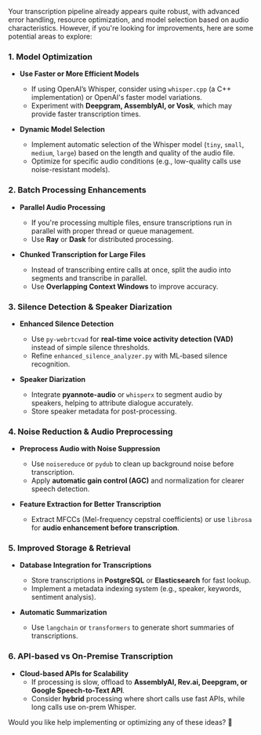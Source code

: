 Your transcription pipeline already appears quite robust, with advanced error handling, resource optimization, and model selection based on audio characteristics. However, if you're looking for improvements, here are some potential areas to explore:

### **1. Model Optimization**

- **Use Faster or More Efficient Models**
    
    - If using OpenAI’s Whisper, consider using `whisper.cpp` (a C++ implementation) or OpenAI's faster model variations.
    - Experiment with **Deepgram, AssemblyAI, or Vosk**, which may provide faster transcription times.
- **Dynamic Model Selection**
    
    - Implement automatic selection of the Whisper model (`tiny`, `small`, `medium`, `large`) based on the length and quality of the audio file.
    - Optimize for specific audio conditions (e.g., low-quality calls use noise-resistant models).

### **2. Batch Processing Enhancements**

- **Parallel Audio Processing**
    
    - If you're processing multiple files, ensure transcriptions run in parallel with proper thread or queue management.
    - Use **Ray** or **Dask** for distributed processing.
- **Chunked Transcription for Large Files**
    
    - Instead of transcribing entire calls at once, split the audio into segments and transcribe in parallel.
    - Use **Overlapping Context Windows** to improve accuracy.

### **3. Silence Detection & Speaker Diarization**

- **Enhanced Silence Detection**
    
    - Use `py-webrtcvad` for **real-time voice activity detection (VAD)** instead of simple silence thresholds.
    - Refine `enhanced_silence_analyzer.py` with ML-based silence recognition.
- **Speaker Diarization**
    
    - Integrate **pyannote-audio** or `whisperx` to segment audio by speakers, helping to attribute dialogue accurately.
    - Store speaker metadata for post-processing.

### **4. Noise Reduction & Audio Preprocessing**

- **Preprocess Audio with Noise Suppression**
    
    - Use `noisereduce` or `pydub` to clean up background noise before transcription.
    - Apply **automatic gain control (AGC)** and normalization for clearer speech detection.
- **Feature Extraction for Better Transcription**
    
    - Extract MFCCs (Mel-frequency cepstral coefficients) or use `librosa` for **audio enhancement before transcription**.

### **5. Improved Storage & Retrieval**

- **Database Integration for Transcriptions**
    
    - Store transcriptions in **PostgreSQL** or **Elasticsearch** for fast lookup.
    - Implement a metadata indexing system (e.g., speaker, keywords, sentiment analysis).
- **Automatic Summarization**
    
    - Use `langchain` or `transformers` to generate short summaries of transcriptions.

### **6. API-based vs On-Premise Transcription**

- **Cloud-based APIs for Scalability**
    - If processing is slow, offload to **AssemblyAI, Rev.ai, Deepgram, or Google Speech-to-Text API**.
    - Consider **hybrid** processing where short calls use fast APIs, while long calls use on-prem Whisper.

Would you like help implementing or optimizing any of these ideas? 🚀
